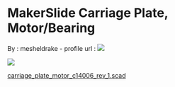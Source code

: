 MakerSlide Carriage Plate, Motor/Bearing
========================================

By : mesheldrake - profile url : [![](https://cdn.thingiverse.com/renders/d8/13/4c/49/3e/PA020011_display_large_thumb_medium.jpg)](https://www.thingiverse.com/mesheldrake)  
  
[![](https://cdn.thingiverse.com/site/img/default/Gears_thumb_medium.jpg)](https://cdn.thingiverse.com/site/img/default/Gears_thumb_medium.jpg)

[carriage\_plate\_motor\_c14006\_rev\_1.scad](https://www.thingiverse.com/thing:12507)
